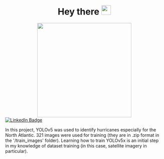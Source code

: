 <h1 align="center">
 Hey there
  <img src="https://media.giphy.com/media/hvRJCLFzcasrR4ia7z/giphy.gif" width="30px"/>
</h1>

<div id="header" align="center">
  <img src="https://media.giphy.com/media/nUffsylZvXTXy/giphy.gif" width="300"/>
</div>
<a href="https://www.linkedin.com/in/let%C3%ADcia-stachelski-8a398b183/">
    <img src="https://img.shields.io/badge/LinkedIn-blue?style=for-the-badge&logo=linkedin&logoColor=white" alt="LinkedIn Badge"/>
  </a>

In this project, YOLOv5 was used to identify hurricanes especially for the North Atlantic. 321 images were used for training (they are in .zip format in the '/train_images' folder). Learning how to train YOLOv5x is an initial step in my knowledge of dataset training (in this case, satellite imagery in particular).



